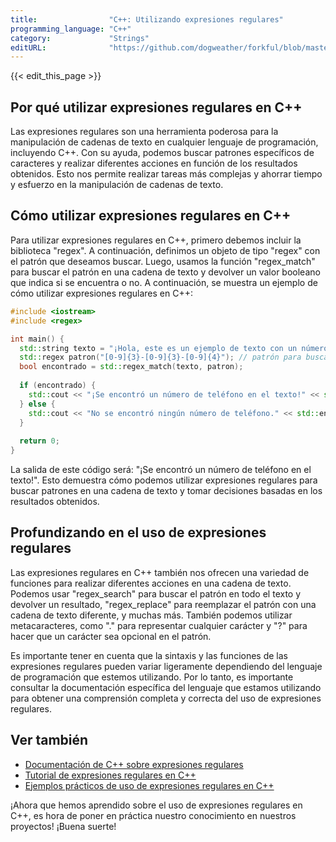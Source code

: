 ```yaml
---
title:                "C++: Utilizando expresiones regulares"
programming_language: "C++"
category:             "Strings"
editURL:              "https://github.com/dogweather/forkful/blob/master/content/es/cpp/using-regular-expressions.md"
---
```


{{< edit_this_page >}}

## Por qué utilizar expresiones regulares en C++

Las expresiones regulares son una herramienta poderosa para la manipulación de cadenas de texto en cualquier lenguaje de programación, incluyendo C++. Con su ayuda, podemos buscar patrones específicos de caracteres y realizar diferentes acciones en función de los resultados obtenidos. Esto nos permite realizar tareas más complejas y ahorrar tiempo y esfuerzo en la manipulación de cadenas de texto.

## Cómo utilizar expresiones regulares en C++

Para utilizar expresiones regulares en C++, primero debemos incluir la biblioteca "regex". A continuación, definimos un objeto de tipo "regex" con el patrón que deseamos buscar. Luego, usamos la función "regex_match" para buscar el patrón en una cadena de texto y devolver un valor booleano que indica si se encuentra o no. A continuación, se muestra un ejemplo de cómo utilizar expresiones regulares en C++:

```C++
#include <iostream>
#include <regex>

int main() {
  std::string texto = "¡Hola, este es un ejemplo de texto con un número de teléfono! El número es 123-456-7890.";
  std::regex patron("[0-9]{3}-[0-9]{3}-[0-9]{4}"); // patrón para buscar números de teléfono
  bool encontrado = std::regex_match(texto, patron);
  
  if (encontrado) {
    std::cout << "¡Se encontró un número de teléfono en el texto!" << std::endl;
  } else {
    std::cout << "No se encontró ningún número de teléfono." << std::endl;
  }
  
  return 0;
}
```

La salida de este código será: "¡Se encontró un número de teléfono en el texto!". Esto demuestra cómo podemos utilizar expresiones regulares para buscar patrones en una cadena de texto y tomar decisiones basadas en los resultados obtenidos.

## Profundizando en el uso de expresiones regulares

Las expresiones regulares en C++ también nos ofrecen una variedad de funciones para realizar diferentes acciones en una cadena de texto. Podemos usar "regex_search" para buscar el patrón en todo el texto y devolver un resultado, "regex_replace" para reemplazar el patrón con una cadena de texto diferente, y muchas más. También podemos utilizar metacaracteres, como "." para representar cualquier carácter y "?" para hacer que un carácter sea opcional en el patrón.

Es importante tener en cuenta que la sintaxis y las funciones de las expresiones regulares pueden variar ligeramente dependiendo del lenguaje de programación que estemos utilizando. Por lo tanto, es importante consultar la documentación específica del lenguaje que estamos utilizando para obtener una comprensión completa y correcta del uso de expresiones regulares.

## Ver también
- [Documentación de C++ sobre expresiones regulares](https://www.cplusplus.com/reference/regex/)
- [Tutorial de expresiones regulares en C++](https://www.tutorialspoint.com/cpp_standard_library/regex.htm)
- [Ejemplos prácticos de uso de expresiones regulares en C++](https://www.GeeksForGeeks.org/regular-expressions-in-Cpp/)

¡Ahora que hemos aprendido sobre el uso de expresiones regulares en C++, es hora de poner en práctica nuestro conocimiento en nuestros proyectos! ¡Buena suerte!